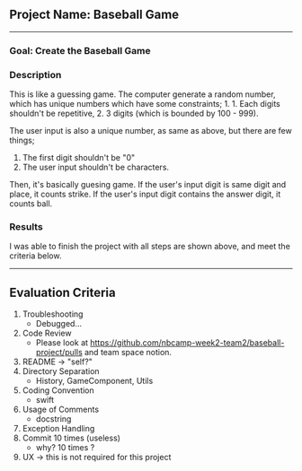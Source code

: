 ## Project Name: Baseball Game 

---
### Goal: Create the Baseball Game
### Description
This is like a guessing game. The computer generate a random number, which has unique numbers which have some constraints; 1. 1. Each digits shouldn't be repetitive,
2. 3 digits (which is bounded by 100 - 999).

The user input is also a unique number, as same as above, but there are few things;
1. The first digit shouldn't be "0"
2. The user input shouldn't be characters.

Then, it's basically guesing game. If the user's input digit is same digit and place, it counts strike. If the user's input digit contains the answer digit, it counts ball.

### Results
I was able to finish the project with all steps are shown above, and meet the criteria below.

---
## Evaluation Criteria
1. Troubleshooting
    - Debugged...
2. Code Review
    - Please look at https://github.com/nbcamp-week2-team2/baseball-project/pulls and team space notion.
3. README -> "self?"
4. Directory Separation
    - History, GameComponent, Utils
5. Coding Convention
    - swift 
6. Usage of Comments
    - docstring
7. Exception Handling
8. Commit 10 times (useless)
    - why? 10 times ?
9. UX -> this is not required for this project